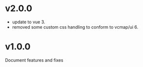 # v2.0.0

- update to vue 3.
- removed some custom css handling to conform to vcmap/ui 6.

# v1.0.0

Document features and fixes
